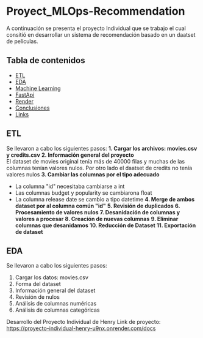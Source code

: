 # Proyect_MLOps-Recommendation
A continuación se presenta el proyecto Individual que se trabajo el cual consitió en desarrollar un sistema de recomendación  basado en un daatset de películas.

## Tabla de contenidos

- [ETL](##ETL)
- [EDA](##EDA)
- [Machine Learning](##MachineLearning)
- [FastApi](#FastApi)
- [Render](#Render)
- [Conclusiones](#Conclusiones)
- [Links](#licencia)

## ETL
Se llevaron a cabo los siguientes pasos:
**1. Cargar los archivos: movies.csv y credits.csv**
**2. Información general del proyecto** <br>
El dataset de movies original tenía más de 40000 filas y muchas de las columnas tenían valores nulos. Por otro lado el daatset de credits no tenía valores nulos
**3. Cambiar las columnas por el tipo adecuado**
- La columna "id" necesitaba cambiarse a int
- Las columnas budget y popularity se cambiarona  float
- La columna release date se cambio a tipo datetime
**4. Merge de ambos dataset por al columna común "id"**
**5. Revisión de duplicados**
**6. Procesamiento de valores nulos**
**7. Desanidación de columnas y valores a procesar**
**8. Creación de nuevas columnas**
**9. Eliminar columnas que desanidamos**
**10. Reducción de Dataset**
**11. Exportación de dataset**
    
## EDA
Se llevaron a cabo los siguientes pasos:
1. Cargar los datos: movies.csv
2. Forma del dataset
3. Información general del dataset
4. Revisión de nulos
5. Análisis de columnas numéricas
6. Análisis de columnas categóricas

Desarrollo del Proyecto Individual de Henry 
Link de proyecto: https://proyecto-individual-henry-u9nx.onrender.com/docs
